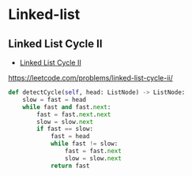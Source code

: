# Linked-list

## Linked List Cycle II

+ [Linked List Cycle II](#linked-list-cycle-ii)

https://leetcode.com/problems/linked-list-cycle-ii/

``` python
def detectCycle(self, head: ListNode) -> ListNode:
    slow = fast = head
    while fast and fast.next:
        fast = fast.next.next
        slow = slow.next
        if fast == slow:
            fast = head
            while fast != slow:
                fast = fast.next
                slow = slow.next
            return fast
```